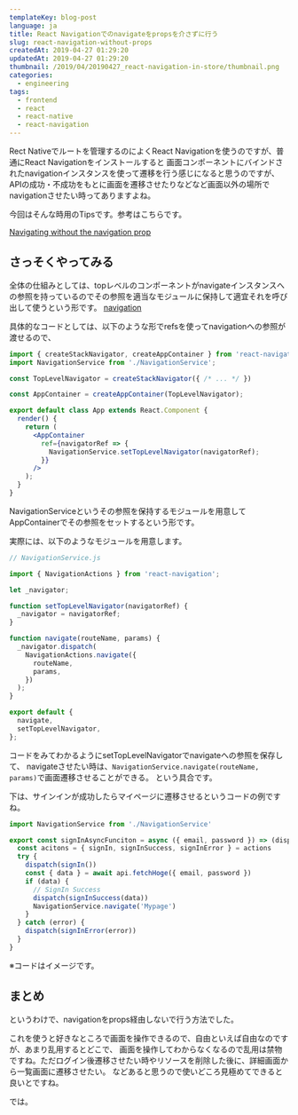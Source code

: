 ```yaml
---
templateKey: blog-post
language: ja
title: React Navigationでのnavigateをpropsを介さずに行う
slug: react-navigation-without-props
createdAt: 2019-04-27 01:29:20
updatedAt: 2019-04-27 01:29:20
thumbnail: /2019/04/20190427_react-navigation-in-store/thumbnail.png
categories:
  - engineering
tags:
  - frontend
  - react
  - react-native
  - react-navigation
---
```


Rect Nativeでルートを管理するのによくReact Navigationを使うのですが、普通にReact Navigationをインストールすると
画面コンポーネントにバインドされたnavigationインスタンスを使って遷移を行う感じになると思うのですが、 APIの成功・不成功をもとに画面を遷移させたりなどなど画面以外の場所でnavigationさせたい時ってありますよね。

今回はそんな時用のTipsです。参考はこちらです。

[Navigating without the navigation prop](https://reactnavigation.org/docs/en/navigating-without-navigation-prop.html)

<div class="adsense"></div>

## さっそくやってみる

全体の仕組みとしては、topレベルのコンポーネントがnavigateインスタンスへの参照を持っているのでその参照を適当なモジュールに保持して適宜それを呼び出して使うという形です。
[navigation](https://reactnavigation.org/docs/en/app-containers.html)

具体的なコードとしては、以下のような形でrefsを使ってnavigationへの参照が渡せるので、

```jsx
import { createStackNavigator, createAppContainer } from 'react-navigation';
import NavigationService from './NavigationService';

const TopLevelNavigator = createStackNavigator({ /* ... */ })

const AppContainer = createAppContainer(TopLevelNavigator);

export default class App extends React.Component {
  render() {
    return (
      <AppContainer
        ref={navigatorRef => {
          NavigationService.setTopLevelNavigator(navigatorRef);
        }}
      />
    );
  }
}
```

NavigationServiceというその参照を保持するモジュールを用意してAppContainerでその参照をセットするという形です。

実際には、以下のようなモジュールを用意します。

```javascript
// NavigationService.js

import { NavigationActions } from 'react-navigation';

let _navigator;

function setTopLevelNavigator(navigatorRef) {
  _navigator = navigatorRef;
}

function navigate(routeName, params) {
  _navigator.dispatch(
    NavigationActions.navigate({
      routeName,
      params,
    })
  );
}

export default {
  navigate,
  setTopLevelNavigator,
};
```

コードをみてわかるようにsetTopLevelNavigatorでnavigateへの参照を保存して、
navigateさせたい時は、`NavigationService.navigate(routeName, params)`で画面遷移させることができる。
という具合です。

下は、サインインが成功したらマイページに遷移させるというコードの例ですね。

```javascript
import NavigationService from './NavigationService'

export const signInAsyncFunciton = async ({ email, password }) => (dispatch) => {
  const acitons = { signIn, signInSuccess, signInError } = actions
  try {
    dispatch(signIn())
    const { data } = await api.fetchHoge({ email, password })
    if (data) {
      // SignIn Success
      dispatch(signInSuccess(data))
      NavigationService.navigate('Mypage')
    }
  } catch (error) {
    dispatch(signInError(error))
  }
}

```

※コードはイメージです。


## まとめ

というわけで、navigationをprops経由しないで行う方法でした。

これを使うと好きなところで画面を操作できるので、自由といえば自由なのですが、あまり乱用するとどこで、
画面を操作してわからなくなるので乱用は禁物ですね。ただログイン後遷移させたい時やリソースを削除した後に、詳細画面から一覧画面に遷移させたい。
などあると思うので使いどころ見極めてできると良いとですね。

では。
